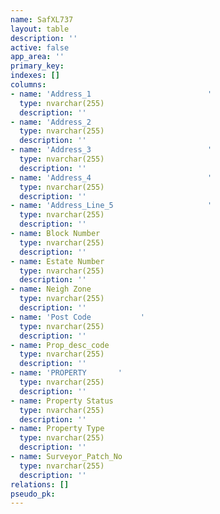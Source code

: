 ```yaml
---
name: SafXL737
layout: table
description: ''
active: false
app_area: ''
primary_key: 
indexes: []
columns:
- name: 'Address_1                          '
  type: nvarchar(255)
  description: ''
- name: 'Address_2                                                                  '
  type: nvarchar(255)
  description: ''
- name: 'Address_3                          '
  type: nvarchar(255)
  description: ''
- name: 'Address_4                          '
  type: nvarchar(255)
  description: ''
- name: 'Address_Line_5                     '
  type: nvarchar(255)
  description: ''
- name: Block Number
  type: nvarchar(255)
  description: ''
- name: Estate Number
  type: nvarchar(255)
  description: ''
- name: Neigh Zone
  type: nvarchar(255)
  description: ''
- name: 'Post Code           '
  type: nvarchar(255)
  description: ''
- name: Prop_desc_code
  type: nvarchar(255)
  description: ''
- name: 'PROPERTY       '
  type: nvarchar(255)
  description: ''
- name: Property Status
  type: nvarchar(255)
  description: ''
- name: Property Type
  type: nvarchar(255)
  description: ''
- name: Surveyor_Patch_No
  type: nvarchar(255)
  description: ''
relations: []
pseudo_pk: 
---
```


